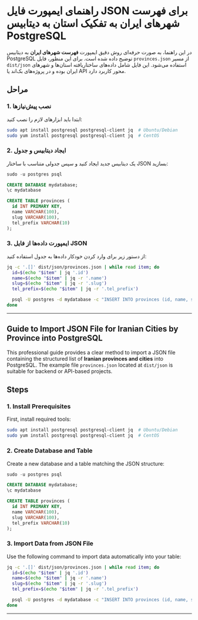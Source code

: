 # راهنمای ایمپورت فایل JSON برای فهرست شهرهای ایران به تفکیک استان به دیتابیس PostgreSQL

در این راهنما، به صورت حرفه‌ای روش دقیق ایمپورت **فهرست شهرهای ایران** به دیتابیس PostgreSQL توضیح داده شده است. برای این منظور، فایل `provinces.json` از مسیر `dist/json` استفاده می‌شود. این فایل شامل داده‌های ساختاریافته استان‌ها و شهرهای ایران بوده و در پروژه‌های بک‌اند یا API محور کاربرد دارد.

## مراحل

### 1. نصب پیش‌نیازها

ابتدا باید ابزارهای لازم را نصب کنید:

```sh
sudo apt install postgresql postgresql-client jq  # Ubuntu/Debian
sudo yum install postgresql postgresql-client jq  # CentOS
```

### 2. ایجاد دیتابیس و جدول

یک دیتابیس جدید ایجاد کنید و سپس جدولی متناسب با ساختار JSON بسازید:

```sql
sudo -u postgres psql

CREATE DATABASE mydatabase;
\c mydatabase

CREATE TABLE provinces (
  id INT PRIMARY KEY,
  name VARCHAR(100),
  slug VARCHAR(100),
  tel_prefix VARCHAR(10)
);
```

### 3. ایمپورت داده‌ها از فایل JSON

از دستور زیر برای وارد کردن خودکار داده‌ها به جدول استفاده کنید:

```sh
jq -c '.[]' dist/json/provinces.json | while read item; do
  id=$(echo "$item" | jq '.id')
  name=$(echo "$item" | jq -r '.name')
  slug=$(echo "$item" | jq -r '.slug')
  tel_prefix=$(echo "$item" | jq -r '.tel_prefix')

  psql -U postgres -d mydatabase -c "INSERT INTO provinces (id, name, slug, tel_prefix) VALUES ($id, '$name', '$slug', '$tel_prefix');"
done
```

---

## Guide to Import JSON File for Iranian Cities by Province into PostgreSQL

This professional guide provides a clear method to import a JSON file containing the structured list of **Iranian provinces and cities** into PostgreSQL. The example file `provinces.json` located at `dist/json` is suitable for backend or API-based projects.

## Steps

### 1. Install Prerequisites

First, install required tools:

```sh
sudo apt install postgresql postgresql-client jq  # Ubuntu/Debian
sudo yum install postgresql postgresql-client jq  # CentOS
```

### 2. Create Database and Table

Create a new database and a table matching the JSON structure:

```sql
sudo -u postgres psql

CREATE DATABASE mydatabase;
\c mydatabase

CREATE TABLE provinces (
  id INT PRIMARY KEY,
  name VARCHAR(100),
  slug VARCHAR(100),
  tel_prefix VARCHAR(10)
);
```

### 3. Import Data from JSON File

Use the following command to import data automatically into your table:

```sh
jq -c '.[]' dist/json/provinces.json | while read item; do
  id=$(echo "$item" | jq '.id')
  name=$(echo "$item" | jq -r '.name')
  slug=$(echo "$item" | jq -r '.slug')
  tel_prefix=$(echo "$item" | jq -r '.tel_prefix')

  psql -U postgres -d mydatabase -c "INSERT INTO provinces (id, name, slug, tel_prefix) VALUES ($id, '$name', '$slug', '$tel_prefix');"
done
```

---

